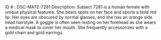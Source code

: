 ID # : DSC-MATE-7281
Description: Subject 7281 is a human female with unique physical features. She bears spots on her face and sports a bold red lip. Her eyes are obscured by normal glasses, and she has an orange side head hairstyle. A goggle is often seen resting on her forehead as she wears a medical mask to cover her mouth. She frequently accessorizes with a gold chain and gold earrings.